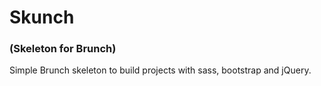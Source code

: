 # Skunch
### (Skeleton for Brunch)

Simple Brunch skeleton to build projects with sass, bootstrap and jQuery.